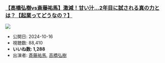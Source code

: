 ### [【高橋弘樹vs斎藤祐馬】激減！甘い汁…2年目に試される真の力とは？【起業ってどうなの？】](https://www.youtube.com/watch?v=BOkO6F5eyQo)
[![](https://img.youtube.com/vi/BOkO6F5eyQo/sddefault.jpg)](https://www.youtube.com/watch?v=BOkO6F5eyQo)
-   公開日: 2024-10-16
-   視聴数: 88,410
-   **いいね数: 1,288**
-   出演者: [斎藤祐馬](/rehacq_fan/people/斎藤祐馬 "wikilink"), [高橋弘樹](/rehacq_fan/people/高橋弘樹 "wikilink")
